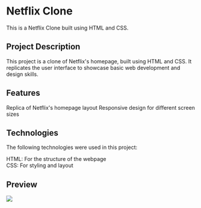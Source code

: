 <h1>Netflix Clone</h1>
This is a Netflix Clone built using HTML and CSS. 

<h2>Project Description</h2>
This project is a clone of Netflix's homepage, built using HTML and CSS. It replicates the user interface to showcase basic web development and design skills.

<h2>Features</h2>
Replica of Netflix's homepage layout
Responsive design for different screen sizes

<h2>Technologies</h2>
The following technologies were used in this project:

HTML: For the structure of the webpage
<br>
CSS: For styling and layout


<h2>Preview</h2>

![][def]

[def]: netflix.gif


